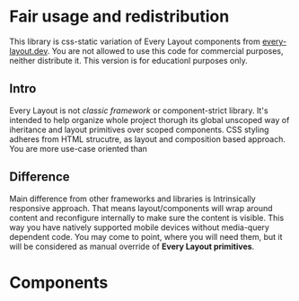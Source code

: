 <title>Every Layout components</title>

# Fair usage and redistribution
This library is css-static variation of Every Layout components from [every-layout.dev](www.every-layout.dev). You are not allowed to use this code for commercial purposes, neither distribute it. This version is for educationl purposes only.

## Intro
Every Layout is not *classic framework* or component-strict library. It's intended to help organize whole project thorugh its global unscoped way of iheritance and layout primitives over scoped components. CSS styling adheres from HTML strucutre, as layout and composition based approach. You are more use-case oriented than 

## Difference
Main difference from other frameworks and libraries is Intrinsically responsive approach. That means layout/components will wrap around content and reconfigure internally to make sure the content is visible. This way you have natively supported mobile devices without media-query dependent code. You may come to point, where you will need them, but it will be considered as manual override of **Every Layout primitives**.

# Components